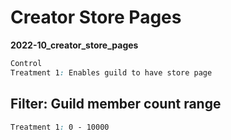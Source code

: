 # Creator Store Pages 

**2022-10_creator_store_pages**

```css
Control
Treatment 1: Enables guild to have store page
```

## Filter: Guild member count range
```css
Treatment 1: 0 - 10000
```

